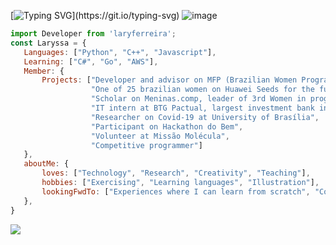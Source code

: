 
[![Typing SVG](https://readme-typing-svg.herokuapp.com?font=Sorts+Mill+Goudy&size=30&pause=1000&color=F7A1DF&width=435&lines=Building+a+better+world+with+code!)](https://git.io/typing-svg)                 
![image](https://github.com/laryferreira/laryferreira/assets/90197932/cde04ac2-64df-4b6f-a1e4-0bea45f2420d)

<!-- Javascript (descrição pessoal) -->
 ```js
import Developer from 'laryferreira';
const Laryssa = {
    Languages: ["Python", "C++", "Javascript"],
    Learning: ["C#", "Go", "AWS"],
    Member: {
        Projects: ["Developer and advisor on MFP (Brazilian Women Programming Marathon)",
                   "One of 25 brazilian women on Huawei Seeds for the future '23",
                   "Scholar on Meninas.comp, leader of 3rd Women in programming Competition",
                   "IT intern at BTG Pactual, largest investment bank in Latin America",
                   "Researcher on Covid-19 at University of Brasília",
                   "Participant on Hackathon do Bem",
                   "Volunteer at Missão Molécula",
                   "Competitive programmer"]        
    },
    aboutMe: {
        loves: ["Technology", "Research", "Creativity", "Teaching"],
        hobbies: ["Exercising", "Learning languages", "Illustration"],
        lookingFwdTo: ["Experiences where I can learn from scratch", "Contribute to real life projects"]
    },
}

```
  <!-- Ranking de Linguagens -->
<a href=""> <img align="center" src="https://github-readme-stats-sigma-five.vercel.app/api/top-langs/?username=laryferreira&layout=compact&langs_count=15&theme=dracula&line_height=40&hide=css"/> </a>
